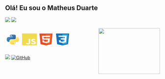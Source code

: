 ## Olá! Eu sou o Matheus Duarte
 <div>
  <img height="180em" src="https://github-readme-stats.vercel.app/api?username=matheusduarte96&show_icons=true&theme=dark"/>
  <img height="180em" src="https://github-readme-stats.vercel.app/api/top-langs/?username=matheusduarte96&hide=c&layout=compact&theme=dark"/>
 </div>
 
 <div><br>
  <img src="/imagem.gif" align="right" height="150" width="200"/>
 </div>
 
<div style="display: inline_block"><br>
  <img align="center" alt="Matheus-Python" height="40" width="50" src="https://raw.githubusercontent.com/devicons/devicon/master/icons/python/python-original.svg">
  <img align="center" alt="Matheus-Js" height="40" width="50" src="https://raw.githubusercontent.com/devicons/devicon/master/icons/javascript/javascript-plain.svg">
  <img align="center" alt="Matheus-HTML" height="40" width="50" src="https://raw.githubusercontent.com/devicons/devicon/master/icons/html5/html5-original.svg">
  <img align="center" alt="Matheus-CSS" height="40" width="50" src="https://raw.githubusercontent.com/devicons/devicon/master/icons/css3/css3-original.svg">
</div>
  
  ##
 
<div> 
  <a href="https://www.linkedin.com/in/matheus-augusto-3a4961210/" target="_blank"><img src="https://img.shields.io/badge/-LinkedIn-%230077B5?style=for-the-badge&logo=linkedin&logoColor=white" target="_blank"></a> 
  <a href="https://github.com/matheusduarte96"><img src="https://img.shields.io/github/followers/jeelpatel1612.svg?label=GitHub&style=social" alt="GitHub"></a>
</div>
